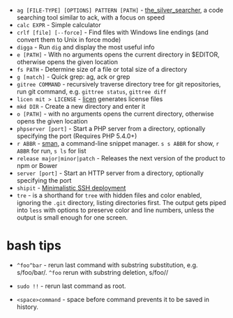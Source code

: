 - `ag [FILE-TYPE] [OPTIONS] PATTERN [PATH]` - [the_silver_searcher](https://github.com/ggreer/the_silver_searcher), a code searching tool similar to ack, with a focus on speed
- `calc EXPR` - Simple calculator
- `crlf [file] [--force]` - Find files with Windows line endings (and convert them to Unix in force mode)
- `digga` - Run `dig` and display the most useful info
- `e [PATH]` - With no arguments opens the current directory in $EDITOR, otherwise opens the given location
- `fs PATH` - Determine size of a file or total size of a directory
- `g [match]`  - Quick grep: ag, ack or grep
- `gitree COMMAND` - recursively traverse directory tree for git repositories, run git command, e.g. `gittree status`, `gittree diff`
- `licen mit > LICENSE` - [licen](https://github.com/lord63/licen) generates license files
- `mkd DIR` - Create a new directory and enter it
- `o [PATH]` - with no arguments opens the current directory, otherwise opens the given location
- `phpserver [port]` - Start a PHP server from a directory, optionally specifying the port (Requires PHP 5.4.0+)
- `r ABBR` - [sman](https://github.com/tokozedg/sman), a command-line snippet manager. `s s ABBR` for show, `r ABBR` for run, `s ls` for list
- `release major|minor|patch` - Releases the next version of the product to npm or Bower
- `server [port]` - Start an HTTP server from a directory, optionally specifying the port 
- `shipit` - [Minimalistic SSH deployment](https://github.com/sapegin/shipit)
- `tre` - is a shorthand for `tree` with hidden files and color enabled, ignoring the `.git` directory, listing directories first. The output gets piped into `less` with options to preserve color and line numbers, unless the output is small enough for one screen.


# bash tips

- `^foo^bar` - rerun last command with substring substitution, e.g. s/foo/bar/. `^foo` rerun with substring deletion, s/foo//

- `sudo !!` - rerun last command as root.

- `<space>command` - space before command prevents it to be saved in history.

